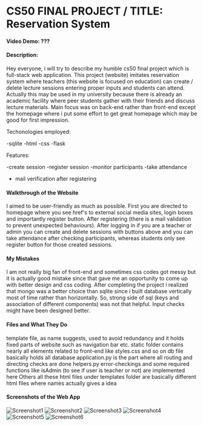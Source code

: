 # CS50 FINAL PROJECT / TITLE: Reservation System

#### Video Demo: ???

#### Description:

Hey everyone, i will try to describe my humble cs50 final project which is full-stack web application. This project (website) imitates reservation system where teachers (this website is focused on education) can create / delete lecture sessions entering proper inputs and students can attend. Actually this may be used in my university because there is already an academic facility where peer students gather with their friends and discuss lecture materials. Main focus was on back-end rather than front-end except the homepage where i put some effort to get great homepage which may be good for first impression.

Techonologies employed:

-sqlite
-html
-css
-flask

Features:

-create session
-register session
-monitor participants
-take attendance
- mail verification after registering

#### Walkthrough of the Website

I aimed to be user-friendly as much as possible. First you are directed to homepage where you see href's to external social media sites, login boxes and importantly register button. After registering (there is a mail validation to prevent unexpected behaviours). After logging in if you are a teacher or admin you can create and delete sessions with buttons above and you can take attendance after checking participants, whereas students only see register button for those created sessions.

#### My Mistakes

I am not really big fan of front-end and sometimes css codes got messy but it is actually good mistake since that gave me an opportunity to come up with better design and css coding.
After completing the project i realized that mongo was a better choice than sqlite since i built database vertically most of time rather than horizontally. So, strong side of sql (keys and association of different components) was not that helpful.
Input checks might have been designed better.

#### Files and What They Do

template file, as name suggests, used to avoid redundancy and it holds fixed parts of website such as navigation bar etc.
static folder contains nearly all elements related to front-end like styles.css and so on
db file basically holds all database
application.py is the part where all routing and directing checks are done
helpers.py error-checkings and some required functions like isAdmin (to see if user is teacher or not) are implemented here
Others all these html files under templates folder are basically different html files where names actually gives a idea


#### Screenshots of the Web App

![Screenshot1](https://user-images.githubusercontent.com/67153015/188485551-b7165725-703e-4a7e-bfdb-adf8b3bcd903.png)
![Screenshot2](https://user-images.githubusercontent.com/67153015/188485584-ae4c73aa-2e4f-4c44-a6d3-56946a810df9.png)
![Screenshot3](https://user-images.githubusercontent.com/67153015/188485591-9e69fe4d-486f-4b27-bbc9-46792a7ecd7d.png)
![Screenshot4](https://user-images.githubusercontent.com/67153015/188485599-2b2dafff-8367-480f-843c-6a8c9d6ddfeb.png)
![Screenshot5](https://user-images.githubusercontent.com/67153015/188485605-9dfed781-1b84-47fc-ad71-6b07841a1193.png)
![Screenshot6](https://user-images.githubusercontent.com/67153015/188485611-82797257-ff1f-4e51-81cf-fd40677c00d4.png)
